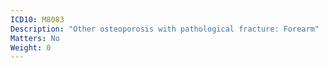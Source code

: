 ```yaml
---
ICD10: M8083
Description: "Other osteoporosis with pathological fracture: Forearm"
Matters: No
Weight: 0
---
```


